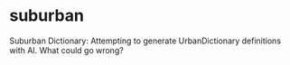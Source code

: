 # suburban
Suburban Dictionary: Attempting to generate UrbanDictionary definitions with AI. What could go wrong?
